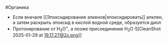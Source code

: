 #Органика 
- Если вначале [[Эпоксидирование алкенов|эпоксидировать]] алклен, а затем раскрыть эпоксид в кислой водной среде, образуется диол
- Протонирование от H<sub>3</sub>O<sup>+</sup>, а позже присоединение H<sub>2</sub>O
![[CleanShot 2025-01-29 at 19.17.27@2x.png]]